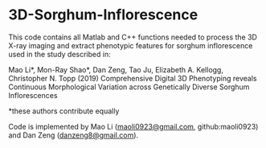 # 3D-Sorghum-Inflorescence

This code contains all Matlab and C++ functions needed to process the 3D X-ray imaging and extract phenotypic features for sorghum inflorescence used in the study described in:

Mao Li*, Mon-Ray Shao*, Dan Zeng, Tao Ju, Elizabeth A. Kellogg, Christopher N. Topp (2019) Comprehensive Digital 3D Phenotyping reveals Continuous Morphological Variation across Genetically Diverse Sorghum Inflorescences

*these authors contribute equally

Code is implemented by Mao Li (maoli0923@gmail.com, github:maoli0923) and Dan Zeng (danzeng8@gmail.com).
